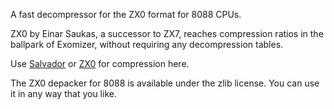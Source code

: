 A fast decompressor for the ZX0 format for 8088 CPUs.

ZX0 by Einar Saukas, a successor to ZX7, reaches compression ratios in the ballpark of Exomizer, without requiring any decompression tables. 

Use [Salvador](https://github.com/emmanuel-marty/salvador) or [ZX0](https://github.com/einar-saukas/ZX0) for compression here.

The ZX0 depacker for 8088 is available under the zlib license. You can use it in any way that you like.

